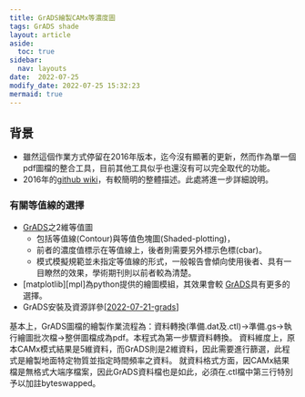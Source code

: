 ```yaml
---
title: GrADS繪製CAMx等濃度圖
tags: GrADS shade
layout: article
aside:
  toc: true
sidebar:
  nav: layouts
date:  2022-07-25
modify_date: 2022-07-25 15:32:23
mermaid: true
---
```

## 背景
- 雖然這個作業方式停留在2016年版本，迄今沒有顯著的更新，然而作為單一個pdf圖檔的整合工具，目前其他工具似乎也還沒有可以完全取代的功能。
- 2016年的[github wiki](https://github.com/sinotec2/CAMx_utility/wiki/avrg2grads(cn))，有較簡明的整體描述。此處將進一步詳細說明。
### 有關等值線的選擇
- [GrADS][grads]之2維等值圖
  - 包括等值線(Contour)與等值色塊圖(Shaded-plotting)，
  - 前者的濃度值標示在等值線上，後者則需要另外標示色標(cbar)。
  - 模式模擬規範並未指定等值線的形式，一般報告會傾向使用後者、具有一目瞭然的效果，學術期刊則以前者較為清楚。
- [matplotlib][mpl]為python提供的繪圖模組，其效果會較
[GrADS][grads]具有更多的選擇。
- GrADS安裝及資源詳參[[2022-07-21-grads]]


基本上，GrADS圖檔的繪製作業流程為：資料轉換(準備.dat及.ctl)→準備.gs→執行繪圖批次檔→整併圖檔成為pdf。本程式為第一步驟資料轉換。
資料維度上，原本CAMx模式結果是5維資料，而GrADS則是2維資料，因此需要進行篩選，此程式是繪製地面特定物質並指定時間頻率之資料。 就資料格式方面，因CAMx結果檔是無格式大端序檔案，因此GrADS資料檔也是如此，必須在.ctl檔中第三行特別予以加註byteswapped。


[grads]: https://sinotec2.github.io/FAQ/2022/07/21/grads.html "GrADS筆記"
[//begin]: # "Autogenerated link references for markdown compatibility"
[2022-07-21-grads]: 2022-07-21-grads.md "GrADS筆記"
[//end]: # "Autogenerated link references"